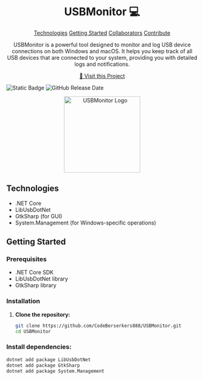 <h1 align="center" style="font-weight: bold;">USBMonitor 💻</h1>

<p align="center">
<a href="#technologies">Technologies</a>
<a href="#getting-started">Getting Started</a>
<a href="#collaborators">Collaborators</a>
<a href="#contribute">Contribute</a> 
</p>

<p align="center">
USBMonitor is a powerful tool designed to monitor and log USB device connections on both Windows and macOS. It helps you keep track of all USB devices that are connected to your system, providing you with detailed logs and notifications.
</p>

<p align="center">
<a href="https://github.com/CodeBerserkers888/USBMonitor">📱 Visit this Project</a>
</p>

![Static Badge](https://img.shields.io/badge/DefensePayload-AntyBadUSB-green)
![GitHub Release Date](https://img.shields.io/github/release-date/CodeBerserkers888/USBMonitor)

<p align="center">
  <img src="assets/UsbMonitor-Logo.jpg" alt="USBMonitor Logo" width="200px">
</p>

## Technologies <a name="technologies"></a>
- .NET Core
- LibUsbDotNet
- GtkSharp (for GUI)
- System.Management (for Windows-specific operations)

## Getting Started <a name="getting-started"></a>
### Prerequisites
- .NET Core SDK
- LibUsbDotNet library
- GtkSharp library

### Installation
1. **Clone the repository:**
   ```sh
   git clone https://github.com/CodeBerserkers888/USBMonitor.git
   cd USBMonitor

### Install dependencies:
```sh
dotnet add package LibUsbDotNet
dotnet add package GtkSharp
dotnet add package System.Management




